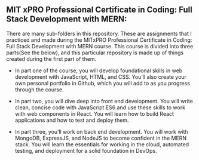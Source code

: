 ## MIT xPRO Professional Certificate in Coding: Full Stack Development with MERN:

There are many sub-folders in this repository. These are assignments that I practiced and made during the MITxPRO Professional Certificate in Coding: Full Stack Development with MERN course. This course is divided into three parts(See the below), and this particular repository is made up of things created during the first part of them.

* In part one of the course, you will develop foundational skills in web development with JavaScript, HTML, and CSS.  You’ll also create your own personal portfolio in Github, which you will add to as you progress through the course.  

* In part two, you will dive deep into front end development. You will write clean, concise code with JavaScript ES6 and use these skills to work with web components in React.  You will learn how to build React applications and how to test and deploy them.  

* In part three, you’ll work on back end development.  You will work with MongoDB, ExpressJS, and NodeJS to become confident in the MERN stack. You will learn the essentials for working in the cloud, automated testing, and deployment for a solid foundation in DevOps. 

